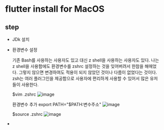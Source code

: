 # flutter install for MacOS

## step

* JDk 설치
* 환경변수 설정
  
  기존 Bash를 사용하는 사용자도 있고 대신 z shell을 사용하는 사용자도 있다. 나는 z shell을 사용함에도 환경변수를 zshrc 설정하는 것을 잊어버려서 한참을 해매었다. 그렇지 않으면 변경하여도 적용이 되지 않았던 것이나 다름이 없었다는 것이다.
  zsh는 여러 플러그인을 제공함으로 사용자에 편리하게 사용할 수 있어서 많은 유저들이 사용한다.
  
  $vim .zshrc
  ![image](https://user-images.githubusercontent.com/49769190/152782138-a31fca9e-95ce-48d6-8553-483028070b95.png)
  
  환경변수 추가
  export PATH="$PATH:변수주소"
  ![image](https://user-images.githubusercontent.com/49769190/152783011-bcdb9f74-e31d-47c8-8b69-bce58647dc07.png)
  
  $source .zshrc
  ![image](https://user-images.githubusercontent.com/49769190/152782933-11d8f87f-0cd3-4302-8641-7849e9dbc571.png)

  
* 
